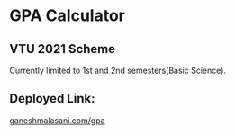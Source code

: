 # GPA Calculator 
## VTU 2021 Scheme
Currently limited to 1st and 2nd semesters(Basic Science).
## Deployed Link:
[ganeshmalasani.com/gpa](https://ganeshmalasani.com/gpa)
